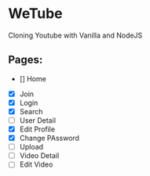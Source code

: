 # WeTube

Cloning Youtube with Vanilla and NodeJS

## Pages:

- [] Home
- [x] Join
- [x] Login
- [x] Search
- [ ] User Detail
- [x] Edit Profile
- [x] Change PAssword
- [ ] Upload
- [ ] Video Detail
- [ ] Edit Video
